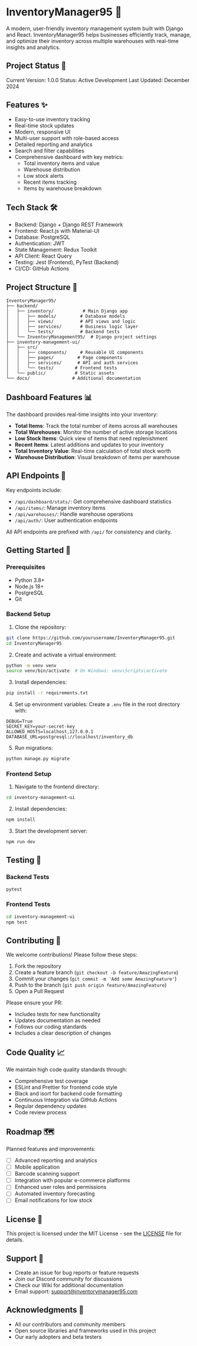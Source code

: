 # InventoryManager95 🏢

A modern, user-friendly inventory management system built with Django and React. InventoryManager95 helps businesses efficiently track, manage, and optimize their inventory across multiple warehouses with real-time insights and analytics.

## Project Status 🚦

Current Version: 1.0.0
Status: Active Development
Last Updated: December 2024

## Features ✨

- Easy-to-use inventory tracking
- Real-time stock updates
- Modern, responsive UI
- Multi-user support with role-based access
- Detailed reporting and analytics
- Search and filter capabilities
- Comprehensive dashboard with key metrics:
  - Total inventory items and value
  - Warehouse distribution
  - Low stock alerts
  - Recent items tracking
  - Items by warehouse breakdown

## Tech Stack 🛠

- Backend: Django + Django REST Framework
- Frontend: React.js with Material-UI
- Database: PostgreSQL
- Authentication: JWT
- State Management: Redux Toolkit
- API Client: React Query
- Testing: Jest (Frontend), PyTest (Backend)
- CI/CD: GitHub Actions

## Project Structure 📂

```
InventoryManager95/
├── backend/
│   ├── inventory/           # Main Django app
│   │   ├── models/         # Database models
│   │   ├── views/          # API views and logic
│   │   ├── services/       # Business logic layer
│   │   └── tests/          # Backend tests
│   └── InventoryManagement95/  # Django project settings
├── inventory-management-ui/
│   ├── src/
│   │   ├── components/     # Reusable UI components
│   │   ├── pages/         # Page components
│   │   ├── services/      # API and auth services
│   │   └── tests/        # Frontend tests
│   └── public/           # Static assets
└── docs/                # Additional documentation
```

## Dashboard Features 📊

The dashboard provides real-time insights into your inventory:

- **Total Items**: Track the total number of items across all warehouses
- **Total Warehouses**: Monitor the number of active storage locations
- **Low Stock Items**: Quick view of items that need replenishment
- **Recent Items**: Latest additions and updates to your inventory
- **Total Inventory Value**: Real-time calculation of total stock worth
- **Warehouse Distribution**: Visual breakdown of items per warehouse

## API Endpoints 🔌

Key endpoints include:

- `/api/dashboard/stats/`: Get comprehensive dashboard statistics
- `/api/items/`: Manage inventory items
- `/api/warehouses/`: Handle warehouse operations
- `/api/auth/`: User authentication endpoints

All API endpoints are prefixed with `/api/` for consistency and clarity.

## Getting Started 🚀

### Prerequisites

- Python 3.8+
- Node.js 18+
- PostgreSQL
- Git

### Backend Setup

1. Clone the repository:
```bash
git clone https://github.com/yourusername/InventoryManager95.git
cd InventoryManager95
```

2. Create and activate a virtual environment:
```bash
python -m venv venv
source venv/bin/activate  # On Windows: venv\Scripts\activate
```

3. Install dependencies:
```bash
pip install -r requirements.txt
```

4. Set up environment variables:
Create a `.env` file in the root directory with:
```env
DEBUG=True
SECRET_KEY=your-secret-key
ALLOWED_HOSTS=localhost,127.0.0.1
DATABASE_URL=postgresql://localhost/inventory_db
```

5. Run migrations:
```bash
python manage.py migrate
```

### Frontend Setup

1. Navigate to the frontend directory:
```bash
cd inventory-management-ui
```

2. Install dependencies:
```bash
npm install
```

3. Start the development server:
```bash
npm run dev
```

## Testing 🧪

### Backend Tests
```bash
pytest
```

### Frontend Tests
```bash
cd inventory-management-ui
npm test
```

## Contributing 🤝

We welcome contributions! Please follow these steps:

1. Fork the repository
2. Create a feature branch (`git checkout -b feature/AmazingFeature`)
3. Commit your changes (`git commit -m 'Add some AmazingFeature'`)
4. Push to the branch (`git push origin feature/AmazingFeature`)
5. Open a Pull Request

Please ensure your PR:
- Includes tests for new functionality
- Updates documentation as needed
- Follows our coding standards
- Includes a clear description of changes

## Code Quality 📈

We maintain high code quality standards through:

- Comprehensive test coverage
- ESLint and Prettier for frontend code style
- Black and isort for backend code formatting
- Continuous Integration via GitHub Actions
- Regular dependency updates
- Code review process

## Roadmap 🗺️

Planned features and improvements:

- [ ] Advanced reporting and analytics
- [ ] Mobile application
- [ ] Barcode scanning support
- [ ] Integration with popular e-commerce platforms
- [ ] Enhanced user roles and permissions
- [ ] Automated inventory forecasting
- [ ] Email notifications for low stock

## License 📄

This project is licensed under the MIT License - see the [LICENSE](LICENSE) file for details.

## Support 💬

- Create an issue for bug reports or feature requests
- Join our Discord community for discussions
- Check our Wiki for additional documentation
- Email support: support@inventorymanager95.com

## Acknowledgments 🙏

- All our contributors and community members
- Open source libraries and frameworks used in this project
- Our early adopters and beta testers